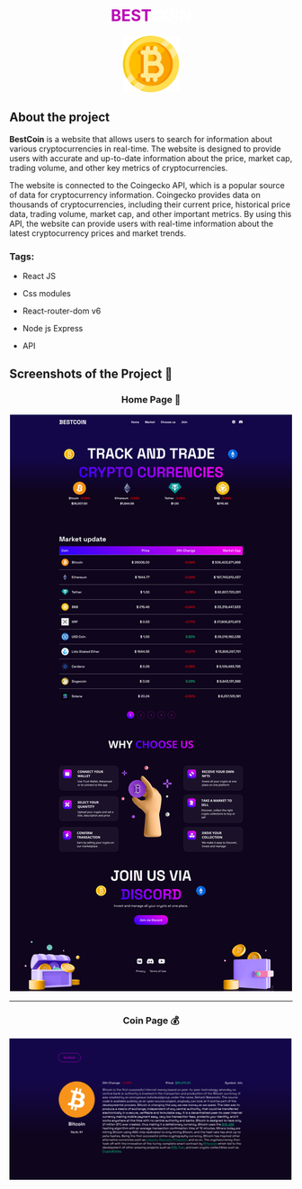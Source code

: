 <div align='center'>
<h1 style="color: white"><span style="color: #ba04b7">BEST</span>COIN</h1>
<img alt="" style="width:100px" src='./src/img/currencies/bitcoin.png'/>
</div>
<h2>About the project</h2>

   <p><b>BestCoin</b> is a website that allows users to search for information about various cryptocurrencies in real-time. The website is designed to provide users with accurate and up-to-date information about the price, market cap, trading volume, and other key metrics of cryptocurrencies. <br/>

The website is connected to the Coingecko API, which is a popular source of data for cryptocurrency information. Coingecko provides data on thousands of cryptocurrencies, including their current price, historical price data, trading volume, market cap, and other important metrics. By using this API, the website can provide users with real-time information about the latest cryptocurrency prices and market trends.
</p>

<h3>Tags:</h3>

- React JS

- Css modules

- React-router-dom v6

- Node js Express

- API

<h2>Screenshots of the Project 📸</h2>
<h3 align='center'>Home Page 🏡</h3>

<div align='center'>
<img alt="" src='src/img/capture/fullCapture.png'/>
</div>

<hr/>
<h3 align='center'>Coin Page &#128176</h3>
<div align='center'>
<img alt="" src='src/img/capture/CoinCapture.png'/>
</div>